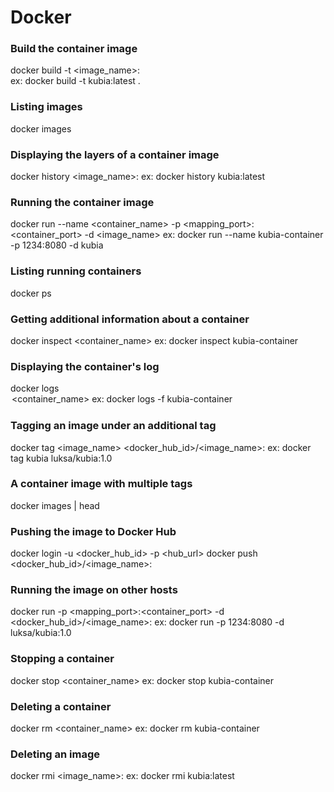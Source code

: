 # Docker

### Build the container image
docker build -t <image_name>:<version> <path> <br/>
ex: docker build -t kubia:latest .

### Listing images
docker images

### Displaying the layers of a container image
docker history <image_name>:<version>
ex: docker history kubia:latest

### Running the container image
docker run --name <container_name> -p <mapping_port>:<container_port> -d <image_name>
ex: docker run --name kubia-container -p 1234:8080 -d kubia

### Listing running containers
docker ps

### Getting additional information about a container
docker inspect <container_name>
ex: docker inspect kubia-container

### Displaying the container's log
docker logs <option> <container_name>
ex: docker logs -f kubia-container

### Tagging an image under an additional tag
docker tag <image_name> <docker_hub_id>/<image_name>:<version>
ex: docker tag kubia luksa/kubia:1.0

### A container image with multiple tags
docker images | head

### Pushing the image to Docker Hub
docker login -u <docker_hub_id> -p <password> <hub_url>
docker push <docker_hub_id>/<image_name>:<version>

### Running the image on other hosts
docker run -p <mapping_port>:<container_port> -d <docker_hub_id>/<image_name>:<version>
ex: docker run -p 1234:8080 -d luksa/kubia:1.0

### Stopping a container
docker stop <container_name>
ex: docker stop kubia-container

### Deleting a container
docker rm <container_name>
ex: docker rm kubia-container

### Deleting an image
docker rmi <image_name>:<version>
ex: docker rmi kubia:latest

